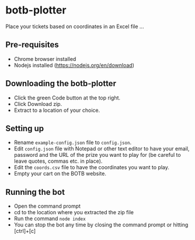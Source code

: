 # botb-plotter
Place your tickets based on coordinates in an Excel file ...

## Pre-requisites
* Chrome browser installed
* Nodejs installed (https://nodejs.org/en/download)

## Downloading the botb-plotter
* Click the green Code button at the top right.
* Click Download zip.
* Extract to a location of your choice.

## Setting up
* Rename `example-config.json` file to `config.json`.
* Edit `config.json` file with Notepad or other text editor to have your email, password and the URL of the prize you want to play for (be careful to leave quotes, commas etc. in place).
* Edit the `coords.csv` file to have the coordinates you want to play.
* Empty your cart on the BOTB website.

## Running the bot
* Open the command prompt
* cd to the location where you extracted the zip file
* Run the command `node index`
* You can stop the bot any time by closing the command prompt or hitting [ctrl]+[c]
